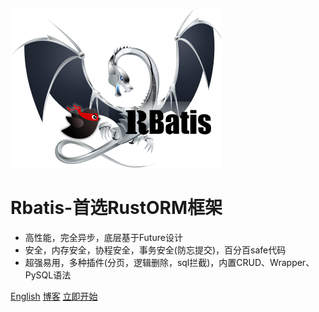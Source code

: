 ![logo](logo.png )

# Rbatis-首选RustORM框架

* 高性能，完全异步，底层基于Future设计
* 安全，内存安全，协程安全，事务安全(防忘提交)，百分百safe代码
* 超强易用，多种插件(分页，逻辑删除，sql拦截)，内置CRUD、Wrapper、PySQL语法

[English](en/)
[博客](blog.md)
[立即开始](#Rbatis-初始化)